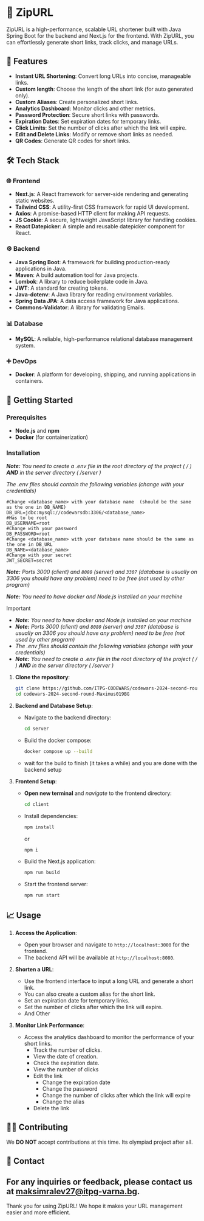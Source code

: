 # 🌟 ZipURL

ZipURL is a high-performance, scalable URL shortener built with Java Spring Boot for the backend and Next.js for the frontend. With ZipURL, you can effortlessly generate short links, track clicks, and manage URLs.

## 📜 Features

- **Instant URL Shortening**: Convert long URLs into concise, manageable links.
- **Custom length**: Choose the length of the short link (for auto generated only).
- **Custom Aliases**: Create personalized short links.
- **Analytics Dashboard**: Monitor clicks and other metrics.
- **Password Protection**: Secure short links with passwords.
- **Expiration Dates**: Set expiration dates for temporary links.
- **Click Limits**: Set the number of clicks after which the link will expire.
- **Edit and Delete Links**: Modify or remove short links as needed.
- **QR Codes**: Generate QR codes for short links.

## 🛠️ Tech Stack

### 🌐 Frontend
- **Next.js**: A React framework for server-side rendering and generating static websites.
- **Tailwind CSS**: A utility-first CSS framework for rapid UI development.
- **Axios**: A promise-based HTTP client for making API requests.
- **JS Cookie**: A secure, lightweight JavaScript library for handling cookies.
- **React Datepicker**: A simple and reusable datepicker component for React.

### ⚙️ Backend
- **Java Spring Boot**: A framework for building production-ready applications in Java.
- **Maven**: A build automation tool for Java projects.
- **Lombok**: A library to reduce boilerplate code in Java.
- **JWT**: A standard for creating tokens.
- **Java-dotenv**: A Java library for reading environment variables.
- **Spring Data JPA**: A data access framework for Java applications.
- **Commons-Validator**: A library for validating Emails.

### 📊 Database
- **MySQL**: A reliable, high-performance relational database management system.

### ➕ DevOps
- **Docker**: A platform for developing, shipping, and running applications in containers.

## 🚀 Getting Started

### Prerequisites
- **Node.js** and **npm**
- **Docker** (for containerization)

### Installation
***Note:*** *You need to create a .env file in the root directory of the project ( / )  **AND** in the server directory ( /server )*

*The .env files should contain the following variables (change with your credentials)*

   ```dotenv
   #Change <database_name> with your database name  (should be the same as the one in DB_NAME)
   DB_URL=jdbc:mysql://codewarsdb:3306/<database_name>
   #Has to be root
   DB_USERNAME=root
   #Change with your password
   DB_PASSWORD=root
   #Change <database_name> with your database name should be the same as the one in DB_URL
   DB_NAME=<database_name>
   #Change with your secret
   JWT_SECRET=secret
   ```
***Note:*** *Ports 3000 (client) and `8080` (server) and `3307` (database is usually on 3306 you should have any problem) need to be free (not used by other program)*

***Note:*** *You need to have *docker* and *Node.js* installed on your machine*



> [!IMPORTANT]
> - ***Note:*** *You need to have *docker* and *Node.js* installed on your machine*
> - ***Note:*** *Ports 3000 (client) and `8080` (server) and `3307` (database is usually on 3306 you should have any problem) need to be free (not used by other program)*
> - *The .env files should contain the following variables (change with your credentials)*
> - ***Note:*** *You need to create a .env file in the root directory of the project ( / )  **AND** in the server directory ( /server )*

1. **Clone the repository**:
    ```sh
    git clone https://github.com/ITPG-CODEWARS/codewars-2024-second-round-Maximus019BG.git
    cd codewars-2024-second-round-Maximus019BG
    ```

2. **Backend and Database Setup**:
    - Navigate to the backend directory:
        ```sh
        cd server
        ```
    - Build the docker compose:
        ```sh
        docker compose up --build
        ```
    - wait for the build to finish (it takes a while) and you are done with the backend setup
   

3. **Frontend Setup**:
    - **Open new terminal** and *navigate* to the frontend directory:
        ```sh
        cd client
        ```
    - Install dependencies:
        ```sh
        npm install
        ```
      or
        ```sh
        npm i
        ```
    - Build the Next.js application:
        ```sh
        npm run build
        ```
    - Start the frontend server:
        ```sh
        npm run start
        ```

## 📈 Usage
1. **Access the Application**:
    - Open your browser and navigate to `http://localhost:3000` for the frontend.
    - The backend API will be available at `http://localhost:8080`.


2. **Shorten a URL**:
    - Use the frontend interface to input a long URL and generate a short link.
    - You can also create a custom alias for the short link.
    - Set an expiration date for temporary links.
    - Set the number of clicks after which the link will expire.
    - And Other


3. **Monitor Link Performance**:
    - Access the analytics dashboard to monitor the performance of your short links.
      - Track the number of clicks.
      - View the date of creation.
      - Check the expiration date.
      - View the number of clicks
      - Edit the link
         - Change the expiration date
         - Change the password
         - Change the number of clicks after which the link will expire
         - Change the alias
      - Delete the link
   

## 🤝❌ Contributing
We **DO NOT** accept contributions at this time.
Its olympiad project after all.

## 📧 Contact
For any inquiries or feedback, please contact us at [maksimralev27@itpg-varna.bg](mailto:maksimralev27@itpg-varna.bg).
---

Thank you for using ZipURL! We hope it makes your URL management easier and more efficient.
